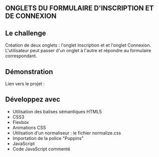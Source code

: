 ## ONGLETS DU FORMULAIRE D'INSCRIPTION ET DE CONNEXION

## Le challenge

Création de deux onglets : l'onglet Inscription et et l'onglet Connexion. L'utilisateur peut passer d'un onglet à l'autre et répondre au formulaire correspondant.

## Démonstration

Lien vers le projet :

## Développez avec

- Utilisation des balises sémantiques HTML5
- CSS3
- Flexbox
- Animations CSS
- Utilisation d'un normaliseur : le fichier normalize.css
- Importation de la police "Poppins"
- JavaScript
- Code JavaScript commenté
